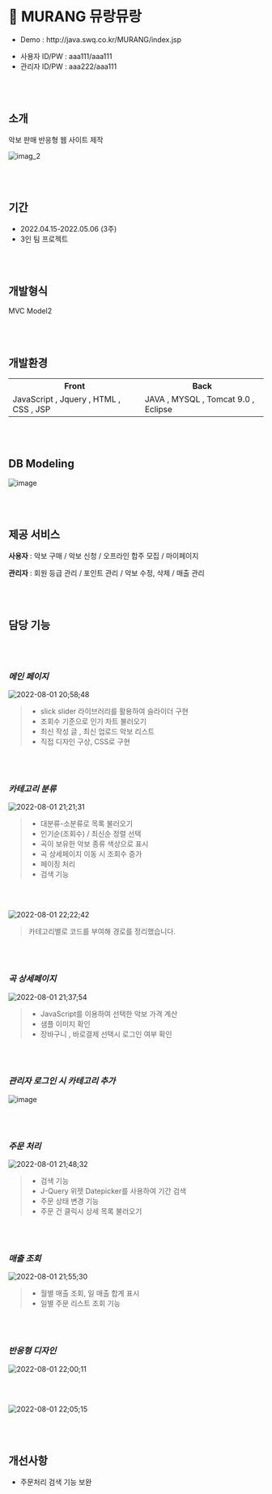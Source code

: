 # 🎹 MURANG 뮤랑뮤랑

<ul>
  <li>Demo : http://java.swq.co.kr/MURANG/index.jsp</li><p>
  <li>사용자 ID/PW : aaa111/aaa111</li>
  <li>관리자 ID/PW : aaa222/aaa111</li>
</ul>

<br></br>

## 소개
악보 판매 반응형 웹 사이트 제작

![imag_2](https://user-images.githubusercontent.com/90951933/182092260-afa401ba-f8f5-4a49-814c-acf5f7716aa3.jpg)

<br></br>

## 기간
<ul>
  <li>2022.04.15-2022.05.06 (3주)</li>
  <li>3인 팀 프로젝트</li>
</ul>

<br></br>

## 개발형식
MVC Model2

<br></br>

## 개발환경
<table>
  <tr>
    <th>Front</th>
    <th>Back</th>
  </tr>
  <tr>
    <td>JavaScript , Jquery , HTML , CSS , JSP</td>
    <td>JAVA , MYSQL , Tomcat 9.0 , Eclipse</td>
  </tr>
</table>

<br></br>

## DB Modeling
![image](https://user-images.githubusercontent.com/90951933/182100290-4492ed79-ac01-48aa-bf8b-5e871e5e0ed3.png)

<br></br>

## 제공 서비스
**사용자**  :  악보 구매 / 악보 신청 / 오프라인 합주 모집 / 마이페이지

**관리자**  :  회원 등급 관리 / 포인트 관리 / 악보 수정, 삭제 / 매출 관리

<br></br>

## 담당 기능

<br></br>

### ***메인 페이지***
![2022-08-01 20;58;48](https://user-images.githubusercontent.com/90951933/182143288-0c57d74d-b094-4fb6-a5f2-565813691576.gif)

>- slick slider 라이브러리를 활용하여 슬라이더 구현
>- 조회수 기준으로 인기 차트 불러오기
>- 최신 작성 글 , 최신 업로드 악보 리스트
>- 직접 디자인 구상, CSS로 구현

<br></br>

### ***카테고리 분류***
![2022-08-01 21;21;31](https://user-images.githubusercontent.com/90951933/182147050-3d3c9c2b-8eb4-4b34-ad10-db5513d8fc5d.gif)

>- 대분류-소분류로 목록 불러오기
>- 인기순(조회수) / 최신순 정렬 선택
>- 곡이 보유한 악보 종류 색상으로 표시
>- 곡 상세페이지 이동 시 조회수 증가
>- 페이징 처리
>- 검색 기능

<br></br>

![2022-08-01 22;22;42](https://user-images.githubusercontent.com/90951933/182157755-1849827c-f0e0-44ee-8a24-e5093801dc73.gif)
> 카테고리별로 코드를 부여해 경로를 정리했습니다.

<br></br>

### ***곡 상세페이지***
![2022-08-01 21;37;54](https://user-images.githubusercontent.com/90951933/182149640-1b5bb42e-9ca6-453a-b4ad-9a343b70c36b.gif)

>- JavaScript를 이용하여 선택한 악보 가격 계산
>- 샘플 이미지 확인
>- 장바구니 , 바로결제 선택시 로그인 여부 확인

<br></br>

### ***관리자 로그인 시 카테고리 추가***
![image](https://user-images.githubusercontent.com/90951933/182150305-d42cc81c-8090-4e88-a54e-588f510caf07.png)

<br></br>


### ***주문 처리***
![2022-08-01 21;48;32](https://user-images.githubusercontent.com/90951933/182151438-9d5ba9ce-5330-48b1-8d10-e406999e708e.gif)

>- 검색 기능
>- J-Query 위젯 Datepicker를 사용하여 기간 검색
>- 주문 상태 변경 기능
>- 주문 건 클릭시 상세 목록 불러오기

<br></br>

### ***매출 조회***
![2022-08-01 21;55;30](https://user-images.githubusercontent.com/90951933/182152640-06e2db24-1348-4019-92cc-55ed1a052717.gif)

>- 월별 매출 조회, 일 매출 합계 표시
>- 일별 주문 리스트 조회 기능

<br></br>

### ***반응형 디자인***
![2022-08-01 22;00;11](https://user-images.githubusercontent.com/90951933/182153813-a13678d6-6147-40ae-9889-6c8d4d5cbc57.gif)

<br></br>

![2022-08-01 22;05;15](https://user-images.githubusercontent.com/90951933/182154442-f8e0cf71-5ffb-4c68-8a0b-77a99923315c.gif)

<br></br>

## 개선사항
<ul>
  <li>주문처리 검색 기능 보완</li>
</ul>
